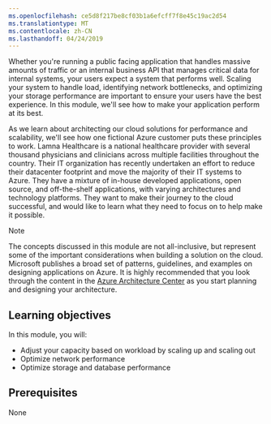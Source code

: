 ```yaml
---
ms.openlocfilehash: ce5d8f217be8cf03b1a6efcff7f8e45c19ac2d54
ms.translationtype: MT
ms.contentlocale: zh-CN
ms.lasthandoff: 04/24/2019
---
```

Whether you're running a public facing application that handles massive amounts of traffic or an internal business API that manages critical data for internal systems, your users expect a system that performs well. Scaling your system to handle load, identifying network bottlenecks, and optimizing your storage performance are important to ensure your users have the best experience. In this module, we'll see how to make your application perform at its best.

As we learn about architecting our cloud solutions for performance and scalability, we'll see how one fictional Azure customer puts these principles to work. Lamna Healthcare is a national healthcare provider with several thousand physicians and clinicians across multiple facilities throughout the country. Their IT organization has recently undertaken an effort to reduce their datacenter footprint and move the majority of their IT systems to Azure. They have a mixture of in-house developed applications, open source, and off-the-shelf applications, with varying architectures and technology platforms. They want to make their journey to the cloud successful, and would like to learn what they need to focus on to help make it possible.

> [!NOTE]
> The concepts discussed in this module are not all-inclusive, but represent some of the important considerations when building a solution on the cloud. Microsoft publishes a broad set of patterns, guidelines, and examples on designing applications on Azure. It is highly recommended that you look through the content in the [Azure Architecture Center](https://docs.microsoft.com/azure/architecture/) as you start planning and designing your architecture.

## <a name="learning-objectives"></a>Learning objectives

In this module, you will:

- Adjust your capacity based on workload by scaling up and scaling out
- Optimize network performance
- Optimize storage and database performance

## <a name="prerequisites"></a>Prerequisites  

None